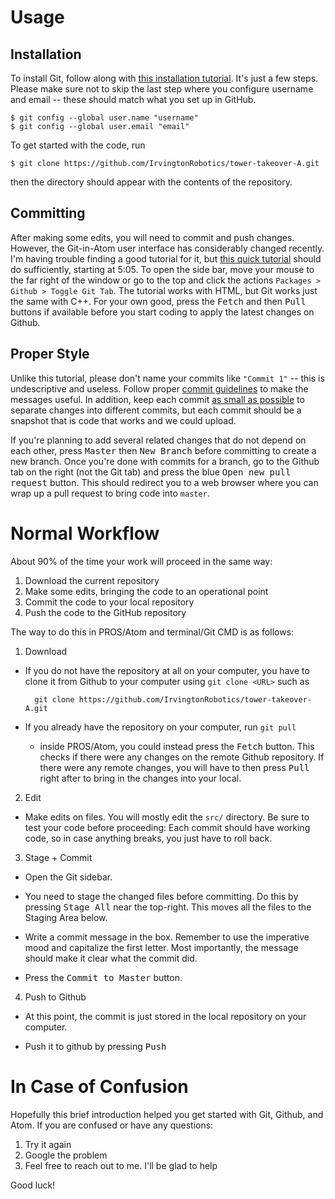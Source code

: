 # Usage

## Installation

To install Git, follow along with [this installation tutorial](https://www.atlassian.com/git/tutorials/install-git). It's just a few steps. Please make sure not to skip the last step where you configure username and email -- these should match what you set up in GitHub.

```
$ git config --global user.name "username"
$ git config --global user.email "email"
```

To get started with the code, run

```
$ git clone https://github.com/IrvingtonRobotics/tower-takeover-A.git
```

then the directory should appear with the contents of the repository.

## Committing

After making some edits, you will need to commit and push changes. However, the Git-in-Atom user interface has considerably changed recently. I'm having trouble finding a good tutorial for it, but [this quick tutorial](https://youtu.be/mIj4p97K_VU?t=305) should do sufficiently, starting at 5:05. To open the side bar, move your mouse to the far right of the window or go to the top and click the actions `Packages > Github > Toggle Git Tab`. The tutorial works with HTML, but Git works just the same with C++. For your own good, press the <kbd>Fetch</kbd> and then <kbd>Pull</kbd> buttons if available before you start coding to apply the latest changes on Github.

## Proper Style

Unlike this tutorial, please don't name your commits like `"Commit 1"` -- this is undescriptive and useless. Follow proper [commit guidelines](https://chris.beams.io/posts/git-commit/) to make the messages useful. In addition, keep each commit [as small as possible](https://www.freshconsulting.com/atomic-commits/) to separate changes into different commits, but each commit should be a snapshot that is code that works and we could upload.

If you're planning to add several related changes that do not depend on each other, press <kbd>Master</kbd> then <kbd>New Branch</kbd> before committing to create a new branch. Once you're done with commits for a branch, go to the Github tab on the right (not the Git tab) and press the blue <kbd>Open new pull request</kbd> button. This should redirect you to a web browser where you can wrap up a pull request to bring code into `master`.

# Normal Workflow

About 90% of the time your work will proceed in the same way:

1. Download the current repository
2. Make some edits, bringing the code to an operational point
3. Commit the code to your local repository
4. Push the code to the GitHub repository

The way to do this in PROS/Atom and terminal/Git CMD is as follows:

1. Download

  - If you do not have the repository at all on your computer, you have to clone it from Github to your computer using `git clone <URL>` such as 

          git clone https://github.com/IrvingtonRobotics/tower-takeover-A.git

  - If you already have the repository on your computer, run `git pull`

    - inside PROS/Atom, you could instead press the <kbd>Fetch</kbd> button. This checks if there were any changes on the remote Github repository. If there were any remote changes, you will have to then press <kbd>Pull</kbd> right after to bring in the changes into your local.

2. Edit

  - Make edits on files. You will mostly edit the `src/` directory. Be sure to test your code before proceeding: Each commit should have working code, so in case anything breaks, you just have to roll back.

3. Stage + Commit

  - Open the Git sidebar.

  - You need to stage the changed files before committing. Do this by pressing <kbd>Stage All</kbd> near the top-right. This moves all the files to the Staging Area below.

  - Write a commit message in the box. Remember to use the imperative mood and capitalize the first letter. Most importantly, the message should make it clear what the commit did.

  - Press the <kbd>Commit to Master</kbd> button.

4. Push to Github

  - At this point, the commit is just stored in the local repository on your computer.

  - Push it to github by pressing <kbd>Push</kbd>

# In Case of Confusion

Hopefully this brief introduction helped you get started with Git, Github, and Atom. If you are confused or have any questions:

1. Try it again
2. Google the problem
3. Feel free to reach out to me. I'll be glad to help

Good luck!
